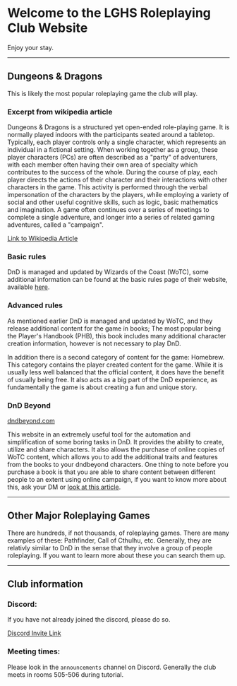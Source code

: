 # Welcome to the LGHS Roleplaying Club Website

Enjoy your stay.

---

## Dungeons & Dragons

This is likely the most popular roleplaying game the club will play.

### Excerpt from wikipedia article

Dungeons & Dragons is a structured yet open-ended role-playing game. It is normally played indoors with the participants seated around a tabletop. Typically, each player controls only a single character, which represents an individual in a fictional setting. When working together as a group, these player characters (PCs) are often described as a "party" of adventurers, with each member often having their own area of specialty which contributes to the success of the whole. During the course of play, each player directs the actions of their character and their interactions with other characters in the game. This activity is performed through the verbal impersonation of the characters by the players, while employing a variety of social and other useful cognitive skills, such as logic, basic mathematics and imagination. A game often continues over a series of meetings to complete a single adventure, and longer into a series of related gaming adventures, called a "campaign".

[Link to Wikipedia Article](https://en.wikipedia.org/wiki/Dungeons_%26_Dragons)

### Basic rules

DnD is managed and updated by Wizards of the Coast (WoTC), some additional information can be found at the basic rules page of their website, available [here](https://dnd.wizards.com/articles/features/basicrules).

### Advanced rules

As mentioned earlier DnD is managed and updated by WoTC, and they release additional content for the game in books; The most popular being the Player's Handbook (PHB), this book includes many additional character creation information, however is not necessary to play DnD.

In addition there is a second category of content for the game: Homebrew. This category contains the player created content for the game. While it is usually less well balanced that the official content, it does have the benefit of usually being free. It also acts as a big part of the DnD experience, as fundamentally the game is about creating a fun and unique story.

### DnD Beyond

[dndbeyond.com](https://www.dndbeyond.com/)

This website in an extremely useful tool for the automation and simplification of some boring tasks in DnD. It provides the ability to create, utilize and share characters. It also allows the purchase of online copies of WoTC content, which allows you to add the additional traits and features from the books to your dndbeyond characters. One thing to note before you purchase a book is that you are able to share content between different people to an extent using online campaign, if you want to know more about this, ask your DM or [look at this article](https://dndbeyond.zendesk.com/hc/en-us/articles/115011257067-Campaign-Content-Sharing-and-You).

---

## Other Major Roleplaying Games

There are hundreds, if not thousands, of roleplaying games. There are many examples of these: Pathfinder, Call of Cthulhu, etc. Generally, they are relativly similar to DnD in the sense that they involve a group of people roleplaying. If you want to learn more about these you can search them up.

---

## Club information

### Discord: 

If you have not already joined the discord, please do so.

[Discord Invite Link](https://discord.gg/MYpwrgw)

### Meeting times:

Please look in the `announcements` channel on Discord. Generally the club meets in rooms 505-506 during tutorial.
